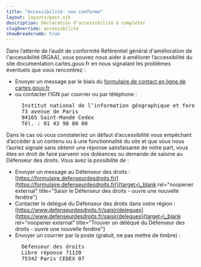 ```yaml
---
title: "Accessibilité: non conforme"
layout: layouts/post.njk
description: Déclaration d’accessibilité à compléter
slugOverride: accessibilite
showBreadcrumb: true
---
```


Dans l’attente de l’audit de conformité Référentiel général d'amélioration de l'accessibilité (RGAA), vous pouvez
nous aider à améliorer l’accessibilité du site documentation.cartes.gouv.fr en nous signalant les problèmes éventuels que vous rencontrez&nbsp;:

-   Envoyer un message par le biais du [formulaire de contact en ligne de cartes.gouv.fr](https://cartes.gouv.fr/nous-ecrire)
-   ou contacter l’IGN par courrier ou par téléphone&nbsp;:
    <pre>
      Institut national de l’information géographique et forestière
      73 avenue de Paris
      94165 Saint-Mandé Cedex
      Tél. : 01 43 98 80 00
    </pre>

Dans le cas où vous constateriez un défaut d’accessibilité vous empêchant d’accéder à un contenu ou à une fonctionnalité du site et que
vous nous l’auriez signalé sans obtenir une réponse satisfaisante de notre part, vous êtes en droit de faire parvenir vos doléances ou
demande de saisine au Défenseur des droits. Vous avez la possibilité de&nbsp;:

-   Envoyer un message au Défenseur des droits&nbsp;: [https://formulaire.defenseurdesdroits.fr/](https://formulaire.defenseurdesdroits.fr/){target=\_blank rel="noopener external" title="Saisir le Défenseur des droits - ouvre une nouvelle fenêtre"}
-   Contacter le délégué du Défenseur des droits dans votre région&nbsp;: [https://www.defenseurdesdroits.fr/saisir/delegues](https://www.defenseurdesdroits.fr/saisir/delegues){target=\_blank rel="noopener external" title="Trouver un déléqué du Défenseur des droits - ouvre une nouvelle fenêtre"}
-   Envoyer un courrier par la poste (gratuit, ne pas mettre de timbre)&nbsp;:
    <pre>
      Défenseur des droits
      Libre réponse 71120
      75342 Paris CEDEX 07
    </pre>

